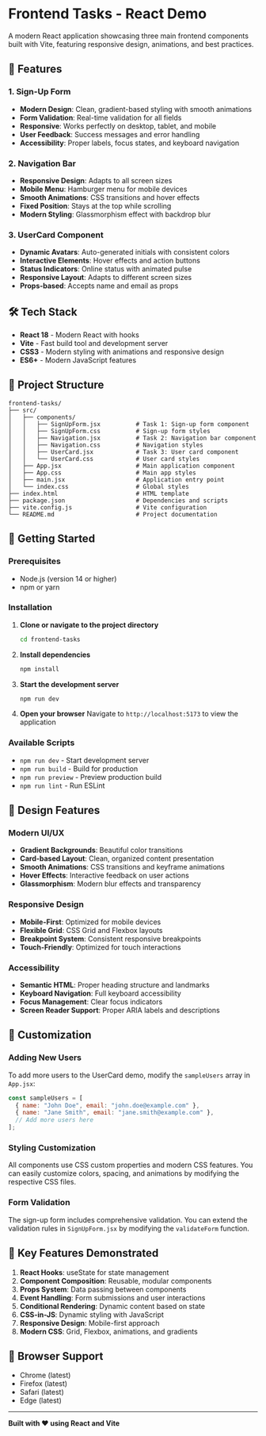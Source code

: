 # Frontend Tasks - React Demo

A modern React application showcasing three main frontend components built with Vite, featuring responsive design, animations, and best practices.

## 🚀 Features

### 1. Sign-Up Form

- **Modern Design**: Clean, gradient-based styling with smooth animations
- **Form Validation**: Real-time validation for all fields
- **Responsive**: Works perfectly on desktop, tablet, and mobile
- **User Feedback**: Success messages and error handling
- **Accessibility**: Proper labels, focus states, and keyboard navigation

### 2. Navigation Bar

- **Responsive Design**: Adapts to all screen sizes
- **Mobile Menu**: Hamburger menu for mobile devices
- **Smooth Animations**: CSS transitions and hover effects
- **Fixed Position**: Stays at the top while scrolling
- **Modern Styling**: Glassmorphism effect with backdrop blur

### 3. UserCard Component

- **Dynamic Avatars**: Auto-generated initials with consistent colors
- **Interactive Elements**: Hover effects and action buttons
- **Status Indicators**: Online status with animated pulse
- **Responsive Layout**: Adapts to different screen sizes
- **Props-based**: Accepts name and email as props

## 🛠️ Tech Stack

- **React 18** - Modern React with hooks
- **Vite** - Fast build tool and development server
- **CSS3** - Modern styling with animations and responsive design
- **ES6+** - Modern JavaScript features

## 📁 Project Structure

```
frontend-tasks/
├── src/
│   ├── components/
│   │   ├── SignUpForm.jsx          # Task 1: Sign-up form component
│   │   ├── SignUpForm.css          # Sign-up form styles
│   │   ├── Navigation.jsx          # Task 2: Navigation bar component
│   │   ├── Navigation.css          # Navigation styles
│   │   ├── UserCard.jsx            # Task 3: User card component
│   │   └── UserCard.css            # User card styles
│   ├── App.jsx                     # Main application component
│   ├── App.css                     # Main app styles
│   ├── main.jsx                    # Application entry point
│   └── index.css                   # Global styles
├── index.html                      # HTML template
├── package.json                    # Dependencies and scripts
├── vite.config.js                  # Vite configuration
└── README.md                       # Project documentation
```

## 🚀 Getting Started

### Prerequisites

- Node.js (version 14 or higher)
- npm or yarn

### Installation

1. **Clone or navigate to the project directory**

   ```bash
   cd frontend-tasks
   ```

2. **Install dependencies**

   ```bash
   npm install
   ```

3. **Start the development server**

   ```bash
   npm run dev
   ```

4. **Open your browser**
   Navigate to `http://localhost:5173` to view the application

### Available Scripts

- `npm run dev` - Start development server
- `npm run build` - Build for production
- `npm run preview` - Preview production build
- `npm run lint` - Run ESLint

## 🎨 Design Features

### Modern UI/UX

- **Gradient Backgrounds**: Beautiful color transitions
- **Card-based Layout**: Clean, organized content presentation
- **Smooth Animations**: CSS transitions and keyframe animations
- **Hover Effects**: Interactive feedback on user actions
- **Glassmorphism**: Modern blur effects and transparency

### Responsive Design

- **Mobile-First**: Optimized for mobile devices
- **Flexible Grid**: CSS Grid and Flexbox layouts
- **Breakpoint System**: Consistent responsive breakpoints
- **Touch-Friendly**: Optimized for touch interactions

### Accessibility

- **Semantic HTML**: Proper heading structure and landmarks
- **Keyboard Navigation**: Full keyboard accessibility
- **Focus Management**: Clear focus indicators
- **Screen Reader Support**: Proper ARIA labels and descriptions

## 🔧 Customization

### Adding New Users

To add more users to the UserCard demo, modify the `sampleUsers` array in `App.jsx`:

```javascript
const sampleUsers = [
  { name: "John Doe", email: "john.doe@example.com" },
  { name: "Jane Smith", email: "jane.smith@example.com" },
  // Add more users here
];
```

### Styling Customization

All components use CSS custom properties and modern CSS features. You can easily customize colors, spacing, and animations by modifying the respective CSS files.

### Form Validation

The sign-up form includes comprehensive validation. You can extend the validation rules in `SignUpForm.jsx` by modifying the `validateForm` function.

## 🌟 Key Features Demonstrated

1. **React Hooks**: useState for state management
2. **Component Composition**: Reusable, modular components
3. **Props System**: Data passing between components
4. **Event Handling**: Form submissions and user interactions
5. **Conditional Rendering**: Dynamic content based on state
6. **CSS-in-JS**: Dynamic styling with JavaScript
7. **Responsive Design**: Mobile-first approach
8. **Modern CSS**: Grid, Flexbox, animations, and gradients

## 📱 Browser Support

- Chrome (latest)
- Firefox (latest)
- Safari (latest)
- Edge (latest)
---

**Built with ❤️ using React and Vite**
